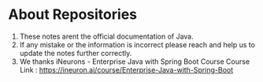 # About Repositories

1. These notes arent the official documentation of Java.
2. If any mistake or the information is incorrect please reach and help us to update the notes further correctly.
3. We thanks iNeurons - Enterprise Java with Spring Boot Course
   Course Link : https://ineuron.ai/course/Enterprise-Java-with-Spring-Boot

